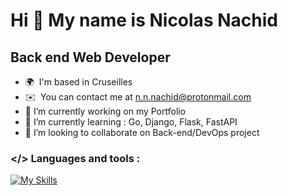Hi 👋 My name is Nicolas Nachid
===============================

Back end Web Developer
------------------------

* 🌍  I'm based in Cruseilles
* ✉️  You can contact me at [n.n.nachid@protonmail.com](mailto:n.n.nachid@protonmail.com)
* 🔭  I’m currently working on my Portfolio
* 🌱  I’m currently learning : Go, Django, Flask, FastAPI
* 👯  I’m looking to collaborate on Back-end/DevOps project
### </> Languages and tools : 
[![My Skills](https://skillicons.dev/icons?i=django,flask,fastapi,docker,vscode,py,go,postgres,npm,nginx,linux)](https://skillicons.dev)

